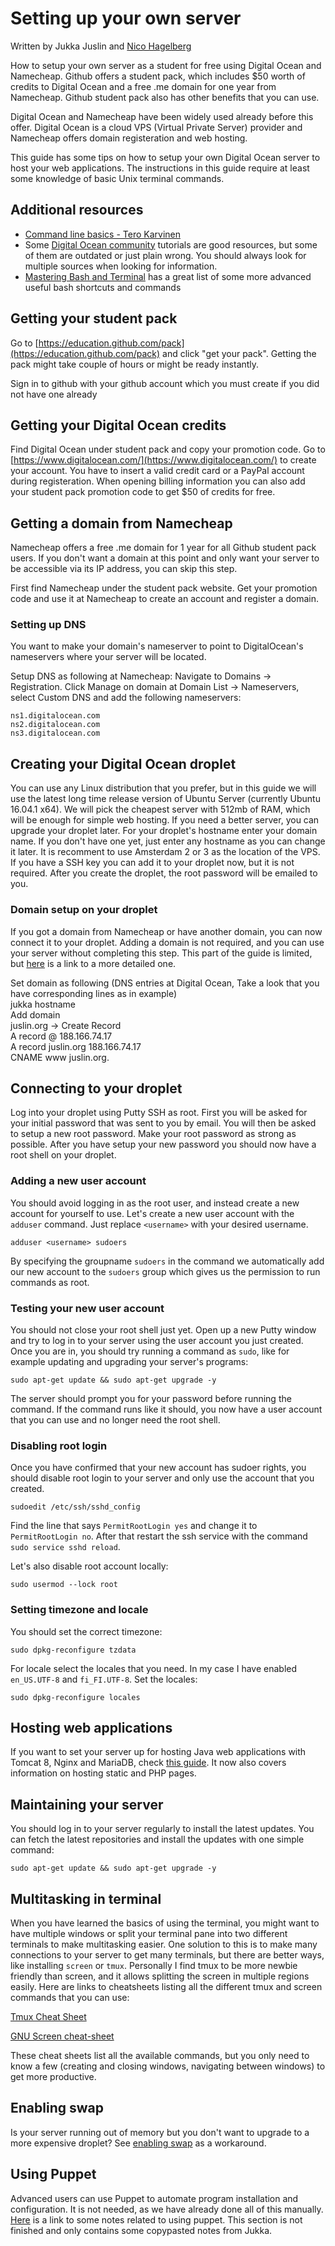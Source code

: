 # Setting up your own server
Written by Jukka Juslin and [Nico Hagelberg](https://github.com/nicougit/)

How to setup your own server as a student for free using Digital Ocean and Namecheap. Github offers a student pack, which includes $50 worth of credits to Digital Ocean and a free .me domain for one year from Namecheap. Github student pack also has other benefits that you can use.

Digital Ocean and Namecheap have been widely used already before this offer. Digital Ocean is a cloud VPS (Virtual Private Server) provider and Namecheap offers domain registeration and web hosting. 

This guide has some tips on how to setup your own Digital Ocean server to host your web applications. The instructions in this guide require at least some knowledge of basic Unix terminal commands.

## Additional resources

* [Command line basics - Tero Karvinen](http://terokarvinen.com/2009/command-line-basics-4)
* Some [Digital Ocean community](https://www.digitalocean.com/community) tutorials are good resources, but some of them are outdated or just plain wrong. You should always look for multiple sources when looking for information.
* [Mastering Bash and Terminal](https://www.blockloop.io/mastering-bash-and-terminal) has a great list of some more advanced useful bash shortcuts and commands

## Getting your student pack
Go to [https://education.github.com/pack](https://education.github.com/pack) and click "get your pack". Getting the pack might take couple of hours or might be ready instantly.

Sign in to github with your github account which you must create if you did not have one already  

## Getting your Digital Ocean credits

Find Digital Ocean under student pack and copy your promotion code. Go to [https://www.digitalocean.com/](https://www.digitalocean.com/) to create your account. You have to insert a valid credit card or a PayPal account during registeration. When opening billing information you can also add your student pack promotion code to get $50 of credits for free.

## Getting a domain from Namecheap
Namecheap offers a free .me domain for 1 year for all Github student pack users. If you don't want a domain at this point and only want your server to be accessible via its IP address, you can skip this step.

First find Namecheap under the student pack website. Get your promotion code and use it at Namecheap to create an account and register a domain.

### Setting up DNS
You want to make your domain's nameserver to point to DigitalOcean's nameservers where your server will be located.

Setup DNS as following at Namecheap: Navigate to Domains -> Registration. Click Manage on domain at Domain List -> Nameservers, select Custom DNS and add the following nameservers:
```
ns1.digitalocean.com
ns2.digitalocean.com
ns3.digitalocean.com
```

## Creating your Digital Ocean droplet

You can use any Linux distribution that you prefer, but in this guide we will use the latest long time release version of Ubuntu Server (currently Ubuntu 16.04.1 x64). We will pick the cheapest server with 512mb of RAM, which will be enough for simple web hosting. If you need a better server, you can upgrade your droplet later. For your droplet's hostname enter your domain name. If you don't have one yet, just enter any hostname as you can change it later. It is recomment to use Amsterdam 2 or 3 as the location of the VPS. If you have a SSH key you can add it to your droplet now, but it is not required. After you create the droplet, the root password will be emailed to you.

### Domain setup on your droplet

If you got a domain from Namecheap or have another domain, you can now connect it to your droplet. Adding a domain is not required, and you can use your server without completing this step. This part of the guide is limited, but [here](https://www.digitalocean.com/community/tutorials/how-to-set-up-a-host-name-with-digitalocean) is a link to a more detailed one.

Set domain as following (DNS entries at Digital Ocean, Take a look that you have corresponding lines as in example)  
jukka hostname  
Add domain  
juslin.org -> Create Record  
A record @ 188.166.74.17  
A record juslin.org 188.166.74.17  
CNAME www juslin.org.  

## Connecting to your droplet
Log into your droplet using Putty SSH as root. First you will be asked for your initial password that was sent to you by email. You will then be asked to setup a new root password. Make your root password as strong as possible. After you have setup your new password you should now have a root shell on your droplet.

### Adding a new user account
You should avoid logging in as the root user, and instead create a new account for yourself to use. Let's create a new user account with the `adduser` command. Just replace `<username>` with your desired username.
```
adduser <username> sudoers
```
By specifying the groupname `sudoers` in the command we automatically add our new account to the `sudoers` group which gives us the permission to run commands as root.

### Testing your new user account
You should not close your root shell just yet. Open up a new Putty window and try to log in to your server using the user account you just created. Once you are in, you should try running a command as `sudo`, like for example updating and upgrading your server's programs:
```
sudo apt-get update && sudo apt-get upgrade -y
```
The server should prompt you for your password before running the command. If the command runs like it should, you now have a user account that you can use and no longer need the root shell.

### Disabling root login
Once you have confirmed that your new account has sudoer rights, you should disable root login to your server and only use the account that you created.
```
sudoedit /etc/ssh/sshd_config  
```
Find the line that says `PermitRootLogin yes` and change it to `PermitRootLogin no`. After that restart the ssh service with the command `sudo service sshd reload`.

Let's also disable root account locally:
```
sudo usermod --lock root
```

### Setting timezone and locale
You should set the correct timezone:
```
sudo dpkg-reconfigure tzdata
```
For locale select the locales that you need. In my case I have enabled `en_US.UTF-8` and `fi_FI.UTF-8`. Set the locales:
```
sudo dpkg-reconfigure locales
```

## Hosting web applications
If you want to set your server up for hosting Java web applications with Tomcat 8, Nginx and MariaDB, check [this guide](https://github.com/jusju/ownserver/blob/master/webservers.md). It now also covers information on hosting static and PHP pages.

## Maintaining your server

You should log in to your server regularly to install the latest updates. You can fetch the latest repositories and install the updates with one simple command:
```
sudo apt-get update && sudo apt-get upgrade -y
```

## Multitasking in terminal
When you have learned the basics of using the terminal, you might want to have multiple windows or split your terminal pane into two different terminals to make multitasking easier. One solution to this is to make many connections to your server to get many terminals, but there are better ways, like installing `screen` or `tmux`. Personally I find tmux to be more newbie friendly than screen, and it allows splitting the screen in multiple regions easily. Here are links to cheatsheets listing all the different tmux and screen commands that you can use:

[Tmux Cheat Sheet](http://tmuxcheatsheet.com/)

[GNU Screen cheat-sheet](http://neophob.com/2007/04/gnu-screen-cheat-sheet/)

These cheat sheets list all the available commands, but you only need to know a few (creating and closing windows, navigating between windows) to get more productive.

## Enabling swap
Is your server running out of memory but you don't want to upgrade to a more expensive droplet? See [enabling swap](https://github.com/jusju/ownserver/blob/master/enabling_swap.md) as a workaround.

## Using Puppet
Advanced users can use Puppet to automate program installation and configuration. It is not needed, as we have already done all of this manually. [Here](https://github.com/jusju/ownserver/blob/master/puppet.md) is a link to some notes related to using puppet. This section is not finished and only contains some copypasted notes from Jukka.
